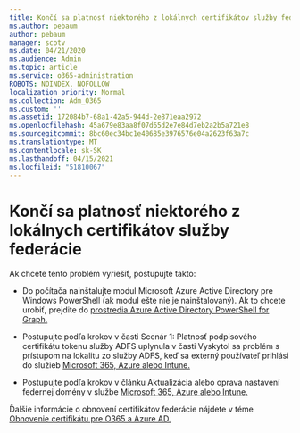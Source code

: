 ```yaml
---
title: Končí sa platnosť niektorého z lokálnych certifikátov služby federácie
ms.author: pebaum
author: pebaum
manager: scotv
ms.date: 04/21/2020
ms.audience: Admin
ms.topic: article
ms.service: o365-administration
ROBOTS: NOINDEX, NOFOLLOW
localization_priority: Normal
ms.collection: Adm_O365
ms.custom: ''
ms.assetid: 172084b7-68a1-42a5-944d-2e871eaa2972
ms.openlocfilehash: 45a679e83aa8f07d65d2e7e84d7eb2a2b5a721e8
ms.sourcegitcommit: 8bc60ec34bc1e40685e3976576e04a2623f63a7c
ms.translationtype: MT
ms.contentlocale: sk-SK
ms.lasthandoff: 04/15/2021
ms.locfileid: "51810067"
---
```

# <a name="one-of-your-on-premises-federation-service-certificates-is-expiring"></a>Končí sa platnosť niektorého z lokálnych certifikátov služby federácie

Ak chcete tento problém vyriešiť, postupujte takto:
  
- Do počítača nainštalujte modul Microsoft Azure Active Directory pre Windows PowerShell (ak modul ešte nie je nainštalovaný). Ak to chcete urobiť, prejdite do [prostredia Azure Active Directory PowerShell for Graph. ](https://docs.microsoft.com/powershell/azure/active-directory/install-adv2?view=azureadps-2.0)
    
- Postupujte podľa krokov v časti Scenár 1: Platnosť podpisového certifikátu tokenu služby ADFS uplynula v časti Vyskytol sa problém s prístupom na lokalitu zo služby ADFS, keď sa externý používateľ prihlási do služieb [Microsoft 365, Azure alebo Intune.](https://support.microsoft.com/help/2713898/there-was-a-problem-accessing-the-site-error-from-ad-fs-when-a-federat)
    
- Postupujte podľa krokov v článku Aktualizácia alebo oprava nastavení federnej domény v službe [Microsoft 365, Azure alebo Intune.](https://support.microsoft.com/help/2647048/how-to-update-or-repair-the-settings-of-a-federated-domain-in-office-3)
    
Ďalšie informácie o obnovení certifikátov federácie nájdete v téme [Obnovenie certifikátu pre O365 a Azure AD.](https://docs.microsoft.com/azure/active-directory/connect/active-directory-aadconnect-o365-certs)
  


